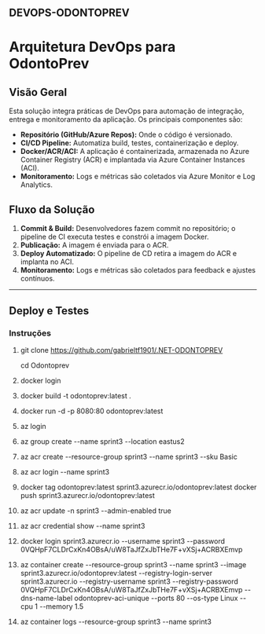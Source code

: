 ## DEVOPS-ODONTOPREV

# Arquitetura DevOps para OdontoPrev

## Visão Geral
Esta solução integra práticas de DevOps para automação de integração, entrega e monitoramento da aplicação. Os principais componentes são:
- **Repositório (GitHub/Azure Repos):** Onde o código é versionado.
- **CI/CD Pipeline:** Automatiza build, testes, containerização e deploy.
- **Docker/ACR/ACI:** A aplicação é containerizada, armazenada no Azure Container Registry (ACR) e implantada via Azure Container Instances (ACI).
- **Monitoramento:** Logs e métricas são coletados via Azure Monitor e Log Analytics.

## Fluxo da Solução
1. **Commit & Build:** Desenvolvedores fazem commit no repositório; o pipeline de CI executa testes e constrói a imagem Docker.
2. **Publicação:** A imagem é enviada para o ACR.
3. **Deploy Automatizado:** O pipeline de CD retira a imagem do ACR e implanta no ACI.
4. **Monitoramento:** Logs e métricas são coletados para feedback e ajustes contínuos.


-----------------------------------------------------------------------------------------------------------------------------------------------------------------------------------

## Deploy e Testes
### Instruções

1. git clone https://github.com/gabrieltf1901/.NET-ODONTOPREV

   cd Odontoprev

2. docker login 

3. docker build -t odontoprev:latest .

4. docker run -d -p 8080:80 odontoprev:latest

5. az login

6. az group create --name sprint3 --location eastus2

7. az acr create --resource-group sprint3 --name sprint3 --sku Basic

8. az acr login --name sprint3

9. docker tag odontoprev:latest sprint3.azurecr.io/odontoprev:latest
   docker push sprint3.azurecr.io/odontoprev:latest

10. az acr update -n sprint3 --admin-enabled true

11. az acr credential show --name sprint3

12. docker login sprint3.azurecr.io --username sprint3 --password 0VQHpF7CLDrCxKn4OBsA/uW8TaJfZxJbTHe7F+vXSj+ACRBXEmvp


13. az container create --resource-group sprint3 --name sprint3 --image sprint3.azurecr.io/odontoprev:latest --registry-login-server sprint3.azurecr.io --registry-username sprint3 --registry-password 0VQHpF7CLDrCxKn4OBsA/uW8TaJfZxJbTHe7F+vXSj+ACRBXEmvp --dns-name-label odontoprev-aci-unique --ports 80 --os-type Linux --cpu 1 --memory 1.5

14. az container logs --resource-group sprint3 --name sprint3



